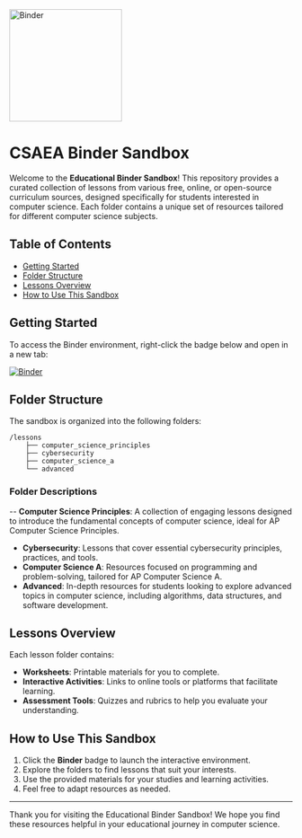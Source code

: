 <a href="https://mybinder.org/v2/gh/csaea/my-first-binder/HEAD" target="_blank">
    <img src="https://mybinder.org/badge_logo.svg" alt="Binder" style="width: 200px; height: auto;">
</a>


# CSAEA Binder Sandbox

Welcome to the **Educational Binder Sandbox**! This repository provides a curated collection of lessons from various free, online, or open-source curriculum sources, designed specifically for students interested in computer science. Each folder contains a unique set of resources tailored for different computer science subjects.

## Table of Contents

- [Getting Started](#getting-started)
- [Folder Structure](#folder-structure)
- [Lessons Overview](#lessons-overview)
- [How to Use This Sandbox](#how-to-use-this-sandbox)

## Getting Started

To access the Binder environment, right-click the badge below and open in a new tab:

[![Binder](https://mybinder.org/badge_logo.svg)](https://mybinder.org/v2/gh/csaea/my-first-binder/HEAD)

## Folder Structure

The sandbox is organized into the following folders:

```
/lessons
    ├── computer_science_principles
    ├── cybersecurity
    ├── computer_science_a
    └── advanced
```

### Folder Descriptions

-- **Computer Science Principles**: A collection of engaging lessons designed to introduce the fundamental concepts of computer science, ideal for AP Computer Science Principles.
- **Cybersecurity**: Lessons that cover essential cybersecurity principles, practices, and tools.
- **Computer Science A**: Resources focused on programming and problem-solving, tailored for AP Computer Science A.
- **Advanced**: In-depth resources for students looking to explore advanced topics in computer science, including algorithms, data structures, and software development.

## Lessons Overview

Each lesson folder contains:

- **Worksheets**: Printable materials for you to complete.
- **Interactive Activities**: Links to online tools or platforms that facilitate learning.
- **Assessment Tools**: Quizzes and rubrics to help you evaluate your understanding.

## How to Use This Sandbox

1. Click the **Binder** badge to launch the interactive environment.
2. Explore the folders to find lessons that suit your interests.
3. Use the provided materials for your studies and learning activities.
4. Feel free to adapt resources as needed.

---

Thank you for visiting the Educational Binder Sandbox! We hope you find these resources helpful in your educational journey in computer science.
